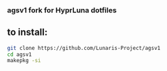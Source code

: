 

### agsv1 fork for HyprLuna dotfiles

## to install:

```bash
git clone https://github.com/Lunaris-Project/agsv1
cd agsv1
makepkg -si
```

